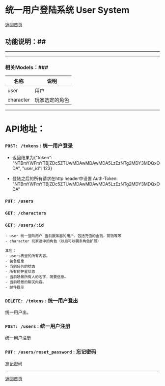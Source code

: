 # 统一用户登陆系统 User System #

[返回首页](./index.md)

## 功能说明：##

------------------------------------------------------------------



------------------------------------------------------------------


### 相关Models：###

|    名称   |         说明       
|-----------|-------------------
|   user    |用户
| character |玩家选定的角色


------------------------------------------------------------------

# API地址：

### `POST: /tokens` : 统一用户登录     
- 返回结果为{"token":
  "NTBmYWFmYTBjZDc5ZTUwMDAwMDAwMDA5LzEzNTg2MDY3MDQxODA", "user_id": 123}

- 登陆之后的所有请求在http header中设置 Auth-Token: "NTBmYWFmYTBjZDc5ZTUwMDAwMDAwMDA5LzEzNTg2MDY3MDQxODA"

### `PUT: /users`

### `GET: /characters`

### `GET: /users/:id`

    - user 统一登陆用户 当前服务器的用户，包括充值的金钱，铜钱等等 
    - character 玩家选中的角色（以后可以朝多角色扩展） 

    其它：
    - users表里的所有内容。 
    - 装备信息 
    - 当前任务的状态 
    - 所有的护星状态 
    - 当前场景所有人的名字，简要信息。 
    - 当前场景的聊天内容。 
    - 邮件提示 

    
### `DELETE: /tokens` : 统一用户登出     

统一用户出。

### `POST: /users` : 统一用户注册     

统一用户注册

### `PUT: /users/reset_password` : 忘记密码    

忘记密码  


------------------------------------------------------------------

[返回首页](./index.md)



